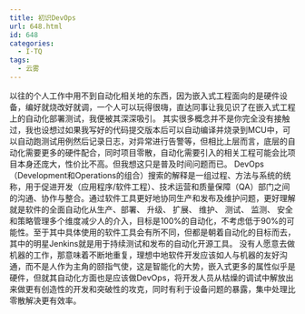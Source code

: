 ```yaml
---
title: 初识DevOps
url: 648.html
id: 648
categories:
  - I·TQ
tags:
  - 云雾
---
```


以往的个人工作中用不到自动化相关地的东西，因为嵌入式工程面向的是硬件设备，编好就烧改好就调，一个人可以玩得很嗨，直达同事让我见识了在嵌入式工程上的自动化部署测试，我便被其深深吸引。 其实很多概念并不是你完全没有接触过，我也设想过如果我写好的代码提交版本后可以自动编译并烧录到MCU中，可以自动跑测试用例然后记录日志，对异常进行告警等，但相比上层而言，底层的自动化需要更多的硬件配合，同时项目零散，自动化需要引入的相关工程可能会比项目本身还庞大，性价比不高。但我想这只是普及时间问题而已。 DevOps（Development和Operations的组合）搜索的解释是一组过程、方法与系统的统称，用于促进开发（应用程序/软件工程）、技术运营和质量保障（QA）部门之间的沟通、协作与整合。通过软件工具更好地协同生产和发布及维护问题，更好理解就是软件的全面自动化从生产、部署、 升级、 扩展、 维护、 测试、 监测、 安全和策略管理多个维度减少人的介入，目标是100%的自动化，不考虑低于90%的可能性。至于其中具体使用的软件工具会有所不同，但都是朝着自动化的目标而去，其中的明星Jenkins就是用于持续测试和发布的自动化开源工具。 没有人愿意去做机器的工作，那意味着不断地重复，理想中地软件开发应该如人与机器的友好沟通，而不是人作为主角的颐指气使，这是智能化的大势，嵌入式更多的属性似乎是硬件，但就其自动化方面也是应该做DevOps，将开发人员从枯燥的调试中解放出来做更有创造性的开发和突破性的攻克，同时有利于设备问题的暴露，集中处理比零散解决更有效率。